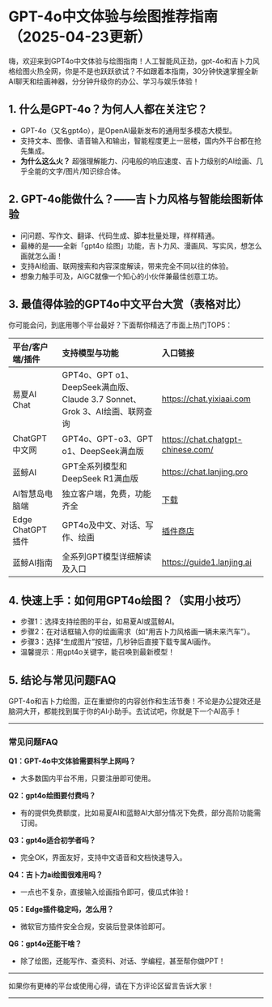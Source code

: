 # **GPT-4o中文体验与绘图推荐指南**（2025-04-23更新）

嗨，欢迎来到GPT4o中文体验与绘图指南！人工智能风正劲，gpt-4o和吉卜力风格绘图火热全网，你是不是也跃跃欲试？不如跟着本指南，30分钟快速掌握全新AI聊天和绘画神器，分分钟升级你的办公、学习与娱乐体验！

## **1. 什么是GPT-4o？为何人人都在关注它？**

- GPT-4o（又名gpt4o），是OpenAI最新发布的通用型多模态大模型。
- 支持文本、图像、语音输入和输出，智能程度更上一层楼，国内外平台都在抢先集成。
- **为什么这么火？** 超强理解能力、闪电般的响应速度、吉卜力级别的AI绘画、几乎全能的文字/图片/知识综合体。

## **2. GPT-4o能做什么？——吉卜力风格与智能绘图新体验**

- 问问题、写作文、翻译、代码生成、脚本批量处理，样样精通。
- 最棒的是——全新「gpt4o 绘图」功能，吉卜力风、漫画风、写实风，想怎么画就怎么画！
- 支持AI绘画、联网搜索和内容深度解读，带来完全不同以往的体验。
- 想象力触手可及，AIGC就像一个知心的小伙伴兼最佳创意工坊。

## **3. 最值得体验的GPT4o中文平台大赏（表格对比）**

你可能会问，到底用哪个平台最好？下面帮你精选了市面上热门TOP5：

| 平台/客户端/插件 | 支持模型与功能 | 入口链接 |
|:-----------------|:-------------------------------------------------------------|:----------------------------------------------------------------------------------------------------------------------------------|
| 易夏AI Chat      | GPT4o、GPT o1、DeepSeek满血版、Claude 3.7 Sonnet、Grok 3、AI绘画、联网查询          | https://chat.yixiaai.com                                                                |
| ChatGPT中文网     | GPT4o、GPT-o3、GPT o1、DeepSeek满血版                      | https://chat.chatgpt-chinese.com/                                                      |
| 蓝鲸AI           | GPT全系列模型和DeepSeek R1满血版                          | https://chat.lanjing.pro                                                               |
| AI智慧岛电脑端   | 独立客户端，免费，功能齐全                                 | [下载](https://chatknow.lify.vip/software/AI%E6%99%BA%E6%85%A7%E5%B2%9B_1.0.1_x64_zh-CN.zip)      |
| Edge ChatGPT插件 | GPT4o及中文、对话、写作、绘画                              | [插件商店](https://microsoftedge.microsoft.com/addons/detail/chatgpt%E4%B8%AD%E6%96%87%E7%89%88%EF%BC%88%E4%B8%AD%E6%96%87%E7%95%8C%E9%9D%A2%E3%80%81%E5%AF%B9%E8%AF%9D%E3%80%81%E5%86%99%E4%BD%9C%E3%80%81%E7%BB%98%E7%94%BB/lmlenkgcieicbnpobkhmpcgmamahahil) |
| 蓝鲸AI指南      | 全系列GPT模型详细解读及入口                                | https://guide1.lanjing.ai                                                              |

## **4. 快速上手：如何用GPT4o绘图？（实用小技巧）**

- 步骤1：选择支持绘图的平台，如易夏AI或蓝鲸AI。
- 步骤2：在对话框输入你的绘画需求（如“用吉卜力风格画一辆未来汽车”）。
- 步骤3：选择“生成图片”按钮，几秒钟后直接下载专属AI画作。
- 温馨提示：用gpt4o关键字，能召唤到最新模型！

## **5. 结论与常见问题FAQ**

GPT-4o和吉卜力绘图，正在重塑你的内容创作和生活节奏！不论是办公提效还是脑洞大开，都能找到属于你的AI小助手。去试试吧，你就是下一个AI高手！

---

### **常见问题FAQ**

**Q1：GPT-4o中文体验需要科学上网吗？**
- 大多数国内平台不用，只要注册即可使用。

**Q2：gpt4o绘图要付费吗？**
- 有的提供免费额度，比如易夏AI和蓝鲸AI大部分情况下免费，部分高阶功能需订阅。

**Q3：gpt4o适合初学者吗？**
- 完全OK，界面友好，支持中文语音和文档快速导入。

**Q4：吉卜力ai绘图很难用吗？**
- 一点也不复杂，直接输入绘画指令即可，傻瓜式体验！

**Q5：Edge插件稳定吗，怎么用？**
- 微软官方插件安全合规，安装后登录体验即可。

**Q6：gpt4o还能干啥？**
- 除了绘图，还能写作、查资料、对话、学编程，甚至帮你做PPT！

---

如果你有更棒的平台或使用心得，请在下方评论区留言告诉大家！

---
